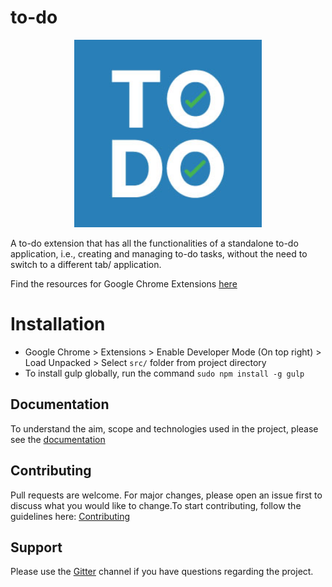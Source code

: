 # to-do


<p align="center" width="100%">
    <img width="300" src="https://github.com/the-browser-toolbox/to-do/blob/main/src/images/icon.jpg"> 
</p>

A to-do extension that has all the functionalities of a standalone to-do application, i.e., creating and managing to-do tasks, without the need to switch to a different tab/ application.

Find the resources for Google Chrome Extensions [here](https://github.com/the-browser-toolbox/docs/wiki)

# Installation
* Google Chrome > Extensions > Enable Developer Mode (On top right) > Load Unpacked > Select `src/` folder from project directory
* To install gulp globally, run the command `sudo npm install -g gulp`

## Documentation
To understand the aim, scope and technologies used in the project, please see the [documentation](https://github.com/the-browser-toolbox/docs)

## Contributing
Pull requests are welcome. For major changes, please open an issue first to discuss what you would like to change.To start contributing, follow the guidelines here: [Contributing](https://github.com/the-browser-toolbox/to-do/CONTRIBUTING.md) 

## Support

Please use the [Gitter](https://gitter.im/the-browser-toolbox/community) channel if you have questions regarding the project.
